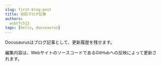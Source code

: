 ```yaml
---
slug: first-blog-post
title: 初回ブログ記事
authors:
  wsbtfc513
tags: [hello, docusaurus]
---
```


Docusaurusはブログ記事として、更新履歴を残せます。

編集内容は、WebサイトのソースコードであるGitHubへの反映によって更新されます。
